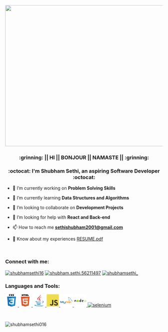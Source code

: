 <div align="center">
 
<!--  ![introgif](https://user-images.githubusercontent.com/67235116/159134499-7c842763-298f-4959-befa-bb27fd7dc076.gif = 250x250) -->

 <img src = "https://user-images.githubusercontent.com/67235116/159134499-7c842763-298f-4959-befa-bb27fd7dc076.gif" width="1000px" height="450px" />
 
 <h3>:grinning: || HI || BONJOUR || NAMASTE || :grinning:</h3> 
  <h3>:octocat: I'm <b>Shubham Sethi</b>, an aspiring <b> Software Developer </b> :octocat:</h3>
</div>

- 🔭 I’m currently working on **Problem Solving Skills**

- 🌱 I’m currently learning **Data Structures and Algorithms**

- 👯 I’m looking to collaborate on <b>Development Projects</b>

- 🤔 I’m looking for help with <b>React and Back-end</b>

- 📫 How to reach me **sethishubham2001@gmail.com**

- 📄 Know about my experiences [RESUME.pdf](https://github.com/ShubhamSethi016/ShubhamSethi016/files/8309960/RESUME.pdf)

<br>

<h3 align="left">Connect with me:</h3>
<p align="left">
<a href="https://linkedin.com/in/shubhamsethi16" target="blank"><img align="center" src="https://raw.githubusercontent.com/rahuldkjain/github-profile-readme-generator/master/src/images/icons/Social/linked-in-alt.svg" alt="shubhamsethi16" height="30" width="40" /></a>
<a href="https://fb.com/shubham.sethi.56211497" target="blank"><img align="center" src="https://raw.githubusercontent.com/rahuldkjain/github-profile-readme-generator/master/src/images/icons/Social/facebook.svg" alt="shubham.sethi.56211497" height="30" width="40" /></a>
<a href="https://instagram.com/shubhamsethi_" target="blank"><img align="center" src="https://raw.githubusercontent.com/rahuldkjain/github-profile-readme-generator/master/src/images/icons/Social/instagram.svg" alt="shubhamsethi_" height="30" width="40" /></a>


<h3 align="left">Languages and Tools:</h3>
<p align="left"> <a href="https://www.w3schools.com/css/" target="_blank" rel="noreferrer"> <img src="https://raw.githubusercontent.com/devicons/devicon/master/icons/css3/css3-original-wordmark.svg" alt="css3" width="40" height="40"/> </a> <a href="https://www.w3.org/html/" target="_blank" rel="noreferrer"> <img src="https://raw.githubusercontent.com/devicons/devicon/master/icons/html5/html5-original-wordmark.svg" alt="html5" width="40" height="40"/> </a> <a href="https://www.java.com" target="_blank" rel="noreferrer"> <img src="https://raw.githubusercontent.com/devicons/devicon/master/icons/java/java-original.svg" alt="java" width="40" height="40"/> </a> <a href="https://developer.mozilla.org/en-US/docs/Web/JavaScript" target="_blank" rel="noreferrer"> <img src="https://raw.githubusercontent.com/devicons/devicon/master/icons/javascript/javascript-original.svg" alt="javascript" width="40" height="40"/> </a> <a href="https://www.mysql.com/" target="_blank" rel="noreferrer"> <img src="https://raw.githubusercontent.com/devicons/devicon/master/icons/mysql/mysql-original-wordmark.svg" alt="mysql" width="40" height="40"/> </a> <a href="https://nodejs.org" target="_blank" rel="noreferrer"> <img src="https://raw.githubusercontent.com/devicons/devicon/master/icons/nodejs/nodejs-original-wordmark.svg" alt="nodejs" width="40" height="40"/> </a> <a href="https://www.selenium.dev" target="_blank" rel="noreferrer"> <img src="https://raw.githubusercontent.com/detain/svg-logos/780f25886640cef088af994181646db2f6b1a3f8/svg/selenium-logo.svg" alt="selenium" width="40" height="40"/> </a> </p>

<br>

<p><img align="left" src="https://github-readme-stats.vercel.app/api/top-langs?username=shubhamsethi016&show_icons=true&locale=en&layout=compact" alt="shubhamsethi016" /></p>

<!-- TOTAL STARS EARNED -->
<!-- <p>&nbsp;<img align="center" src="https://github-readme-stats.vercel.app/api?username=shubhamsethi016&show_icons=true&locale=en" alt="shubhamsethi016" /></p> -->
